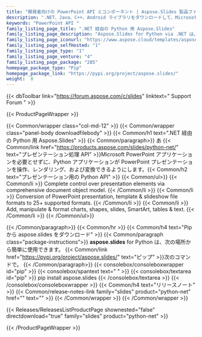 ```yaml
---
title: "開発者向けの PowerPoint API とコンポーネント | Aspose.Slides 製品ファミリー"
description: ".NET、Java、C++、Android ライブラリをダウンロードして、Microsoft PowerPoint プレゼンテーションを作成、操作、変換、レンダリングします。このファミリーには、Reporting Services、SharePoint、JasperReports の拡張機能、ソリューション、エクスポーターも含まれています。"
keywords: "PowerPoint API "
family_listing_page_title: ".NET 経由の Python 用 Aspose.Slides"
family_listing_page_description: "Aspose.Slides for Python via .NET は、高度な Powerpoint プレゼンテーション処理 API であり、アプリケーション内でさまざまなドキュメント処理タスクを直接実行できます。"
family_listing_page_iconurl: "https://www.aspose.cloud/templates/aspose/img/products/slides/aspose_slides-for-python.svg"
family_listing_page_selfHosted: "1"
family_listing_page_type: "1"
family_listing_page_venture: "4"
family_listing_page_package: "285"
homepage_package_type: "Pip"
homepage_package_link: "https://pypi.org/project/aspose.slides/"
weight:  8
---
```


{{< dbToolbar link="https://forum.aspose.com/c/slides" linktext=" Support Forum " >}}


{{< ProductPageWrapper >}}

<!-- ProductPageContent-->
{{< Common/wrapper class="col-md-12" >}}
{{< Common/wrapper class="panel-body downloadfilebody" >}}
{{< Common/h1 text=".NET 経由の Python 用 Aspose.Slides" >}}
{{< Common/paragraph>}}
あ
{{< Common/link href="https://products.aspose.com/slides/python-net/" text="プレゼンテーション処理 API"  >}}Microsoft PowerPoint アプリケーションを必要とせずに、Python アプリケーションが PowerPoint プレゼンテーションを操作、レンダリング、および変換できるようにします。{{< Common/h2 text="プレゼンテーション用の Python API" >}} {{< Common/ul>}}
    {{< Common/li >}} Complete control over presentation elements via comprehensive document object model. {{< /Common/li >}}
   {{< Common/li >}} Conversion of PowerPoint presentation, template & slideshow file formats to 25+ supported formats. {{< /Common/li >}}
   {{< Common/li >}} Add, manipulate & format charts, shapes, slides, SmartArt, tables & text. {{< /Common/li >}}
 {{< /Common/ul>}}

{{< /Common/paragraph>}}
{{< Common/hr >}}
{{< Common/h4 text="Pip から aspose.slides をダウンロード"  >}}
{{< Common/paragraph class="package-instructions">}}
<b>aspose.slides</b> for Python は、次の場所から簡単に使用できます。
{{< Common/link href="https://pypi.org/project/aspose.slides/" text="ピップ"  >}}次のコマンドで。
{{< /Common/paragraph>}}
{{< consolebox/consoleboxwrapper id="pip" >}}
       {{< consolebox/spantext text=" " >}}
       {{< consolebox/textarea id="pip" >}} pip install aspose.slides {{< /consolebox/textarea >}}
{{< /consolebox/consoleboxwrapper >}}
{{< Common/h4 text="リリースノート"  >}}
{{< Common/release-notes-link family="slides" product="python-net" href="" text=""  >}}
{{< /Common/wrapper >}}
{{< /Common/wrapper >}}

<!-- /ProductPageContent-->



<!-- ReleasesListProductPage-->
   {{< Releases/ReleasesListProductPage shownested="false"  directdownload="true" family="slides" product="python-net" >}}
<!-- /ReleasesListProductPage-->

{{< /ProductPageWrapper >}}


